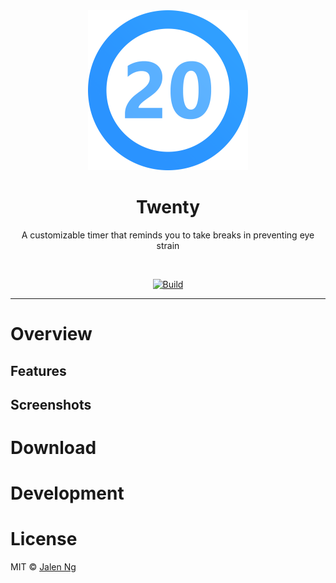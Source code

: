 <div align="center">
  
  <img src="icon.png" width="256" height="256">
  
  <h1> Twenty </h1>

  A customizable timer that reminds you to take breaks in preventing eye strain
  
  <br>
  
  [![Build](https://github.com/jalenng/twenty/actions/workflows/build.yml/badge.svg)](https://github.com/jalenng/twenty/actions/workflows/build.yml)
  
</div>

---

# Overview

## Features

<!-- TODO: implement -->

## Screenshots

<!-- TODO: implement -->

# Download

<!-- TODO: implement -->

# Development

<!-- TODO: implement -->

# License

MIT © [Jalen Ng](https://jalenng.github.io)
